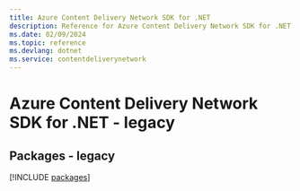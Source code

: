 ```yaml
---
title: Azure Content Delivery Network SDK for .NET
description: Reference for Azure Content Delivery Network SDK for .NET
ms.date: 02/09/2024
ms.topic: reference
ms.devlang: dotnet
ms.service: contentdeliverynetwork
---
```

# Azure Content Delivery Network SDK for .NET - legacy
## Packages - legacy
[!INCLUDE [packages](content-delivery-network-index.md)]